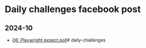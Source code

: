 # Daily challenges facebook post
## 2024-10
- [06: Playwright expect.poll](https://www.facebook.com/share/p/Yox5iJ9ksCuzpEBt/)#   d a i l y - c h a l l e n g e s  
 